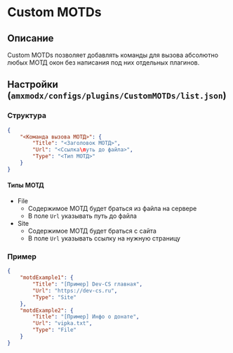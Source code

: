 # Custom MOTDs

## Описание

Custom MOTDs позволяет добавлять команды для вызова абсолютно любых МОТД окон без написания под них отдельных плагинов.

## Настройки (`amxmodx/configs/plugins/CustomMOTDs/list.json`)

### Структура

```json
{
    "<Команда вызова МОТД>": {
        "Title": "<Заголовок МОТД>",
        "Url": "<Ссылка\путь до файла>",
        "Type": "<Тип МОТД>"
    }
}
```

#### Типы МОТД

- File
    - Содержимое МОТД будет браться из файла на сервере
    - В поле `Url` указывать путь до файла
- Site
    - Содержимое МОТД будет браться с сайта
    - В поле `Url` указывать ссылку на нужную страницу

### Пример
```json
{
    "motdExample1": {
        "Title": "[Пример] Dev-CS главная",
        "Url": "https://dev-cs.ru",
        "Type": "Site"
    },
    "motdExample2": {
        "Title": "[Пример] Инфо о донате",
        "Url": "vipka.txt",
        "Type": "File"
    }
}
```
